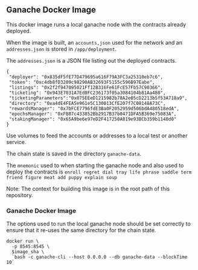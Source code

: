 ## Ganache Docker Image

This docker image runs a local ganache node with the contracts
already deployed.

When the image is built, an `accounts,json`
used for the network and an `addresses.json` is stored in
`/app/deployment`.

The `addresses.json` is a JSON file listing out the deployed
contracts.

```
{
 "deployer": "0x835dF5fE77D479695a616F79A3FC3a25310eb7c6",
 "token": "0xc4db8fD3209c98290AB32693F5155c596B97Eabe",
 "listings": "0x2f2f947095021Ff12B316Fe61FcE57Fb57C90366",
 "ticketing": "0x943E7031A7Ed0FC236173f05a3084104b81Aa480",
 "ticketingParameters":"0x075EEeD1215982b78A2e05cD2213b5f53A718a9",
 "directory": "0xa4dE4FEA5e961e5C130013CfE207f7C08148A73C",
 "rewardsManager": "0x7bFCE7796fdE3Ba0F2052959d506bdA480518edA",
 "epochsManager": "0xFB87c433852Bb2917B37b0471DFA5B369e75083A",
 "stakingManager": "0x65A9be6e97eD2F417250A819e93BCb359b1140d0"
}
```

Use volumes to feed the accounts or addresses to a local test or
another service.

The chain state is saved in the directory `ganache-data`.

The `mnemonic` used to when starting the ganache node and also
used to deploy the contracts is
`enroll regret dial tray life phrase saddle term friend figure meat add puppy explain soup`

Note: The context for building this image is in the root path of
this repository.

### Ganache Docker Image

The options used to run the local ganache node should be set correctly
to ensure that it re-uses the same directory for the chain state.

```
docker run \
  -p 8545:8545 \
  $image_sha \
  `bash -c ganache-cli --host 0.0.0.0 --db ganache-data --blockTime 10`
```